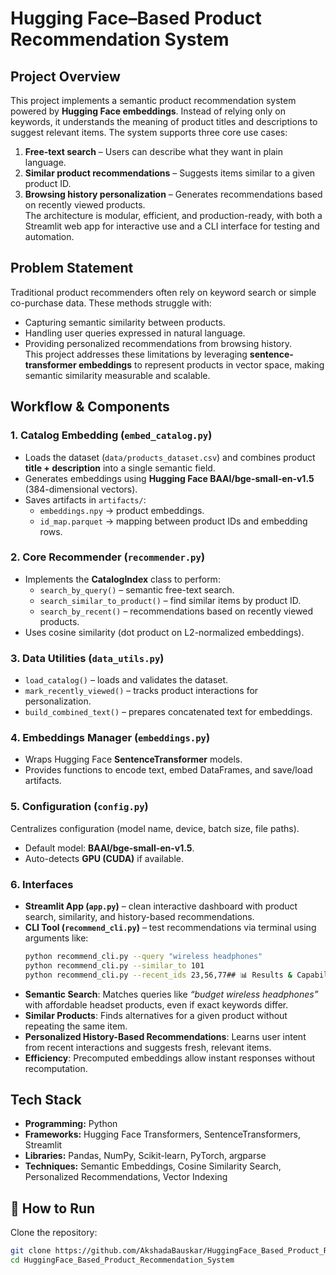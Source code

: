 # Hugging Face–Based Product Recommendation System  

## Project Overview  
This project implements a semantic product recommendation system powered by **Hugging Face embeddings**. Instead of relying only on keywords, it understands the meaning of product titles and descriptions to suggest relevant items. The system supports three core use cases:  
1. **Free-text search** – Users can describe what they want in plain language.  
2. **Similar product recommendations** – Suggests items similar to a given product ID.  
3. **Browsing history personalization** – Generates recommendations based on recently viewed products.  
The architecture is modular, efficient, and production-ready, with both a Streamlit web app for interactive use and a CLI interface for testing and automation.  

## Problem Statement  
Traditional product recommenders often rely on keyword search or simple co-purchase data. These methods struggle with:  
- Capturing semantic similarity between products.  
- Handling user queries expressed in natural language.  
- Providing personalized recommendations from browsing history.  
This project addresses these limitations by leveraging **sentence-transformer embeddings** to represent products in vector space, making semantic similarity measurable and scalable.  

## Workflow & Components  

### 1. Catalog Embedding (`embed_catalog.py`)  
- Loads the dataset (`data/products_dataset.csv`) and combines product **title + description** into a single semantic field.  
- Generates embeddings using **Hugging Face BAAI/bge-small-en-v1.5** (384-dimensional vectors).  
- Saves artifacts in `artifacts/`:  
  - `embeddings.npy` → product embeddings.  
  - `id_map.parquet` → mapping between product IDs and embedding rows.  

### 2. Core Recommender (`recommender.py`)  
- Implements the **CatalogIndex** class to perform:  
  - `search_by_query()` – semantic free-text search.  
  - `search_similar_to_product()` – find similar items by product ID.  
  - `search_by_recent()` – recommendations based on recently viewed products.  
- Uses cosine similarity (dot product on L2-normalized embeddings).  

### 3. Data Utilities (`data_utils.py`)  
- `load_catalog()` – loads and validates the dataset.  
- `mark_recently_viewed()` – tracks product interactions for personalization.  
- `build_combined_text()` – prepares concatenated text for embeddings.  

### 4. Embeddings Manager (`embeddings.py`)  
- Wraps Hugging Face **SentenceTransformer** models.  
- Provides functions to encode text, embed DataFrames, and save/load artifacts.  

### 5. Configuration (`config.py`)  
Centralizes configuration (model name, device, batch size, file paths).  
- Default model: **BAAI/bge-small-en-v1.5**.  
- Auto-detects **GPU (CUDA)** if available.  

### 6. Interfaces  
- **Streamlit App (`app.py`)** – clean interactive dashboard with product search, similarity, and history-based recommendations.  
- **CLI Tool (`recommend_cli.py`)** – test recommendations via terminal using arguments like:  
  ```bash
  python recommend_cli.py --query "wireless headphones"
  python recommend_cli.py --similar_to 101
  python recommend_cli.py --recent_ids 23,56,77## 📊 Results & Capabilities  

- **Semantic Search**: Matches queries like *“budget wireless headphones”* with affordable headset products, even if exact keywords differ.  
- **Similar Products**: Finds alternatives for a given product without repeating the same item.  
- **Personalized History-Based Recommendations**: Learns user intent from recent interactions and suggests fresh, relevant items.  
- **Efficiency**: Precomputed embeddings allow instant responses without recomputation.  

## Tech Stack  

- **Programming:** Python  
- **Frameworks:** Hugging Face Transformers, SentenceTransformers, Streamlit  
- **Libraries:** Pandas, NumPy, Scikit-learn, PyTorch, argparse  
- **Techniques:** Semantic Embeddings, Cosine Similarity Search, Personalized Recommendations, Vector Indexing  

## 🚀 How to Run  

Clone the repository:  
```bash
git clone https://github.com/AkshadaBauskar/HuggingFace_Based_Product_Recommendation_System.git
cd HuggingFace_Based_Product_Recommendation_System

